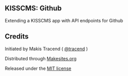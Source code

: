 ## KISSCMS: Github

Extending a KISSCMS app with API endpoints for Github

## Credits

Initiated by Makis Tracend ( [@tracend](http://github.com/tracend) )

Distributed through [Makesites.org](http://makesites.org/)

Released under the [MIT license](http://makesites.org/licenses/MIT)
